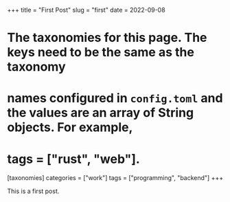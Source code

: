 +++
title = "First Post"
slug = "first"
date = 2022-09-08

# The taxonomies for this page. The keys need to be the same as the taxonomy
# names configured in `config.toml` and the values are an array of String objects. For example,
# tags = ["rust", "web"].
[taxonomies]
categories = ["work"]
tags = ["programming", "backend"]
+++

This is a first post.